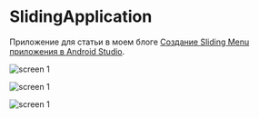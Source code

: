 SlidingApplication
==================

Приложение для статьи в моем блоге [Создание Sliding Menu приложения в Android Studio](http://blog.vylgin.pro/blog/2014/03/25/sozdaniie-sliding-menu-prilozhieniia-v-android-studio/).

![screen 1](http://blog.vylgin.pro/images/post_3/scr_1.png)

![screen 1](http://blog.vylgin.pro/images/post_3/scr_2.png)

![screen 1](http://blog.vylgin.pro/images/post_3/scr_3.png)